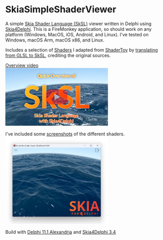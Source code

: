 # SkiaSimpleShaderViewer
A simple [Skia Shader Language (SkSL)](https://skia.org/docs/user/sksl/) viewer written in Delphi using [Skia4Delphi](https://github.com/skia4delphi/skia4delphi). This is a FireMonkey application, so should work on any platform (Windows, MacOS, iOS, Android, and Linux). I've tested on Windows, macOS Arm, macOS x86, and Linux.

Includes a selection of [Shaders](/shaders/) I adapted from [ShaderToy](https://www.shadertoy.com/) by [translating from GLSL to SkSL](SkSL-Overview.md), crediting the original sources.

[Overview video](https://youtu.be/ZRVpfN70BF8)    
[<img src="screenshots/YouTubeThumbnail.jpg" width="320" alt="YouTube video">](https://youtu.be/ZRVpfN70BF8)

I've included some [screenshots](screenshots/readme.md) of the different shaders.    
[<img src="screenshots/SimpleShader_seascape.png" width="320">](screenshots/readme.md)

Build with [Delphi 11.1 Alexandria](https://www.embarcadero.com/products/delphi) and [Skia4Delphi 3.4](https://github.com/skia4delphi/skia4delphi)
